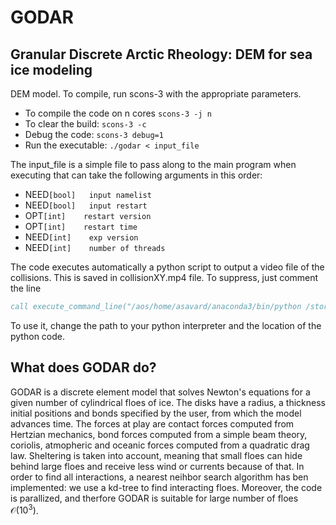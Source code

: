 # GODAR
## Granular Discrete Arctic Rheology: DEM for sea ice modeling

DEM model. To compile, run scons-3 with the appropriate parameters.

- To compile the code on n cores `scons-3 -j n` 
- To clear the build: `scons-3 -c`
- Debug the code: `scons-3 debug=1`
- Run the executable: `./godar < input_file`

The input_file is a simple file to pass along to the main program when executing that can take the following arguments in this order: 
- NEED`[bool]   input namelist`
- NEED`[bool]   input restart`
- OPT`[int]    restart version`
- OPT`[int]    restart time`
- NEED`[int]    exp version`
- NEED`[int]    number of threads`

The code executes automatically a python script to output a video file of the collisions. This is saved in collisionXY.mp4 file. To suppress, just comment the line 

```fortran
call execute_command_line("/aos/home/asavard/anaconda3/bin/python /storage/asavard/DEM/plots/video.py")
```

To use it, change the path to your python interpreter and the location of the python code.

What does GODAR do?
---
GODAR is a discrete element model that solves Newton's equations for a given number of cylindrical floes of ice. The disks have a radius, a thickness initial positions and bonds specified by the user, from which the model advances time. The forces at play are contact forces computed from Hertzian mechanics, bond forces computed from a simple beam theory, coriolis, atmopheric and oceanic forces computed from a quadratic drag law. Sheltering is taken into account, meaning that small floes can hide behind large floes and receive less wind or currents because of that. In order to find all interactions, a nearest neihbor search algorithm has ben implemented: we use a kd-tree to find interacting floes. Moreover, the code is parallized, and therfore GODAR is suitable for large number of floes $\mathcal{O}(10^3)$.
